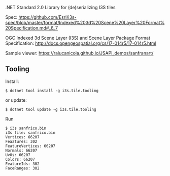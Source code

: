.NET Standard 2.0 Library for (de)serializing I3S tiles

Spec: https://github.com/Esri/i3s-spec/blob/master/format/Indexed%203d%20Scene%20Layer%20Format%20Specification.md#_6_7

OGC Indexed 3d Scene Layer (I3S) and Scene Layer Package Format Specification: http://docs.opengeospatial.org/cs/17-014r5/17-014r5.html

Sample viewer: https://ralucanicola.github.io/JSAPI_demos/sanfranart/

## Tooling

Install:

```
$ dotnet tool install -g i3s.tile.tooling
```

or update:
```
$ dotnet tool update -g i3s.tile.tooling
```

Run

```
$ i3s sanfrico.bin
i3s file: sanfrico.bin
Vertices: 66207
Feaatures: 302
FeatureVertices: 66207
Normals: 66207
Uv0s: 66207
Colors: 66207
FeatureIds: 302
FaceRanges: 302
```